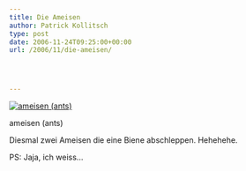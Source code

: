 ```yaml
---
title: Die Ameisen
author: Patrick Kollitsch
type: post
date: 2006-11-24T09:25:00+00:00
url: /2006/11/die-ameisen/




---
```

<div class="flickr">
  <a href="http://www.flickr.com/photos/schreibblogade/304961268/" title="ameisen (ants)"><img src="//static.flickr.com/119/304961268_6255c63cc8.jpg" alt="ameisen (ants)" /></a></p> 
  
  <p>
    ameisen (ants)
  </p>
</div>

Diesmal zwei Ameisen die eine Biene abschleppen. Hehehehe. 

PS: Jaja, ich weiss...